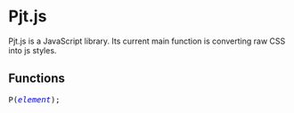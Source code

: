 # Pjt.js
Pjt.js is a JavaScript library.  Its current main function is converting raw CSS into js styles.

## Functions
<pre>
P(<i style="color:blue">element</i>);
</pre>
    
